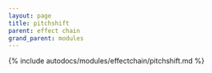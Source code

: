 ```yaml
---
layout: page
title: pitchshift
parent: effect chain
grand_parent: modules
---
```


{% include autodocs/modules/effectchain/pitchshift.md %}
